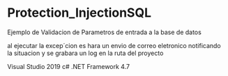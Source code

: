 # Protection_InjectionSQL
Ejemplo de  Validacion de Parametros de entrada a la base de datos 

al ejecutar la excep´cion  es hara un envio de correo eletronico notificando la situacion
y se grabara un log en la ruta del proyecto

Visual Studio 2019
c# .NET  Framework 4.7


